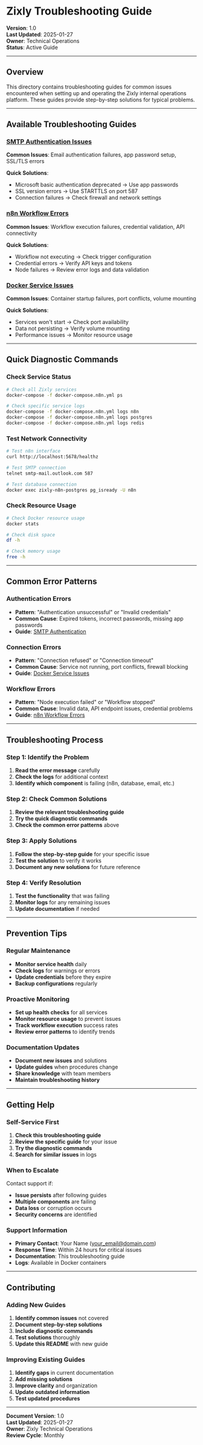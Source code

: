 # Zixly Troubleshooting Guide

**Version**: 1.0  
**Last Updated**: 2025-01-27  
**Owner**: Technical Operations  
**Status**: Active Guide

---

## Overview

This directory contains troubleshooting guides for common issues encountered when setting up and operating the Zixly internal operations platform. These guides provide step-by-step solutions for typical problems.

---

## Available Troubleshooting Guides

### [SMTP Authentication Issues](smtp-authentication.md)

**Common Issues**: Email authentication failures, app password setup, SSL/TLS errors

**Quick Solutions**:

- Microsoft basic authentication deprecated → Use app passwords
- SSL version errors → Use STARTTLS on port 587
- Connection failures → Check firewall and network settings

### [n8n Workflow Errors](n8n-workflow-errors.md)

**Common Issues**: Workflow execution failures, credential validation, API connectivity

**Quick Solutions**:

- Workflow not executing → Check trigger configuration
- Credential errors → Verify API keys and tokens
- Node failures → Review error logs and data validation

### [Docker Service Issues](docker-services.md)

**Common Issues**: Container startup failures, port conflicts, volume mounting

**Quick Solutions**:

- Services won't start → Check port availability
- Data not persisting → Verify volume mounting
- Performance issues → Monitor resource usage

---

## Quick Diagnostic Commands

### Check Service Status

```bash
# Check all Zixly services
docker-compose -f docker-compose.n8n.yml ps

# Check specific service logs
docker-compose -f docker-compose.n8n.yml logs n8n
docker-compose -f docker-compose.n8n.yml logs postgres
docker-compose -f docker-compose.n8n.yml logs redis
```

### Test Network Connectivity

```bash
# Test n8n interface
curl http://localhost:5678/healthz

# Test SMTP connection
telnet smtp-mail.outlook.com 587

# Test database connection
docker exec zixly-n8n-postgres pg_isready -U n8n
```

### Check Resource Usage

```bash
# Check Docker resource usage
docker stats

# Check disk space
df -h

# Check memory usage
free -h
```

---

## Common Error Patterns

### Authentication Errors

- **Pattern**: "Authentication unsuccessful" or "Invalid credentials"
- **Common Cause**: Expired tokens, incorrect passwords, missing app passwords
- **Guide**: [SMTP Authentication](smtp-authentication.md)

### Connection Errors

- **Pattern**: "Connection refused" or "Connection timeout"
- **Common Cause**: Service not running, port conflicts, firewall blocking
- **Guide**: [Docker Service Issues](docker-services.md)

### Workflow Errors

- **Pattern**: "Node execution failed" or "Workflow stopped"
- **Common Cause**: Invalid data, API endpoint issues, credential problems
- **Guide**: [n8n Workflow Errors](n8n-workflow-errors.md)

---

## Troubleshooting Process

### Step 1: Identify the Problem

1. **Read the error message** carefully
2. **Check the logs** for additional context
3. **Identify which component** is failing (n8n, database, email, etc.)

### Step 2: Check Common Solutions

1. **Review the relevant troubleshooting guide**
2. **Try the quick diagnostic commands**
3. **Check the common error patterns** above

### Step 3: Apply Solutions

1. **Follow the step-by-step guide** for your specific issue
2. **Test the solution** to verify it works
3. **Document any new solutions** for future reference

### Step 4: Verify Resolution

1. **Test the functionality** that was failing
2. **Monitor logs** for any remaining issues
3. **Update documentation** if needed

---

## Prevention Tips

### Regular Maintenance

- **Monitor service health** daily
- **Check logs** for warnings or errors
- **Update credentials** before they expire
- **Backup configurations** regularly

### Proactive Monitoring

- **Set up health checks** for all services
- **Monitor resource usage** to prevent issues
- **Track workflow execution** success rates
- **Review error patterns** to identify trends

### Documentation Updates

- **Document new issues** and solutions
- **Update guides** when procedures change
- **Share knowledge** with team members
- **Maintain troubleshooting history**

---

## Getting Help

### Self-Service First

1. **Check this troubleshooting guide**
2. **Review the specific guide** for your issue
3. **Try the diagnostic commands**
4. **Search for similar issues** in logs

### When to Escalate

Contact support if:

- **Issue persists** after following guides
- **Multiple components** are failing
- **Data loss** or corruption occurs
- **Security concerns** are identified

### Support Information

- **Primary Contact**: Your Name (your_email@domain.com)
- **Response Time**: Within 24 hours for critical issues
- **Documentation**: This troubleshooting guide
- **Logs**: Available in Docker containers

---

## Contributing

### Adding New Guides

1. **Identify common issues** not covered
2. **Document step-by-step solutions**
3. **Include diagnostic commands**
4. **Test solutions** thoroughly
5. **Update this README** with new guide

### Improving Existing Guides

1. **Identify gaps** in current documentation
2. **Add missing solutions**
3. **Improve clarity** and organization
4. **Update outdated information**
5. **Test updated procedures**

---

**Document Version**: 1.0  
**Last Updated**: 2025-01-27  
**Owner**: Zixly Technical Operations  
**Review Cycle**: Monthly
